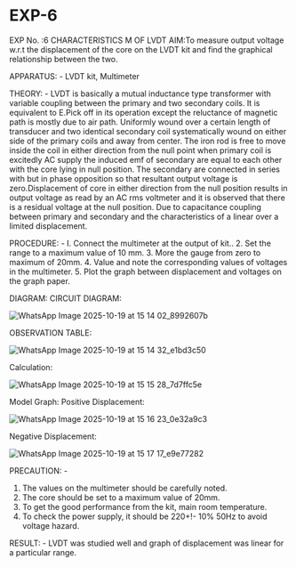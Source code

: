 # EXP-6
EXP No. :6 			CHARACTERISTICS M OF LVDT
AIM:To measure output voltage w.r.t the displacement of the core on the LVDT kit and
find the graphical relationship between the two.

APPARATUS: - LVDT kit, Multimeter

THEORY: - LVDT is basically a mutual inductance type transformer with variable coupling between the primary and two secondary coils. It is equivalent to E.Pick off in its operation except the reluctance of magnetic path is mostly due to air path. Uniformly wound over a certain length of transducer and two identical secondary coil systematically wound on either side of the primary coils and away from center. The iron rod is free to move inside the coil in either direction from the null point when primary coil is excitedly AC supply the induced emf of secondary are equal to each other with the core lying in null position. The secondary are connected in series with but in phase opposition so that resultant output voltage is zero.Displacement of core in either direction from the null position results in output voltage as read by an AC rms voltmeter and it is observed that there is a residual voltage at the null position. Due to capacitance coupling between primary and secondary and the characteristics of a linear over a limited  displacement.

PROCEDURE: -
I. Connect the multimeter at the output of kit..
2. Set the range to a maximum value of 10 mm.
3. More the gauge from zero to maximum of 20mm.
4. Value and note the corresponding values of voltages in the multimeter.
5. Plot the graph between displacement and voltages on the graph paper.

DIAGRAM:
CIRCUIT DIAGRAM:


![WhatsApp Image 2025-10-19 at 15 14 02_8992607b](https://github.com/user-attachments/assets/85037b92-fa42-429d-9489-8a04e19bb02c)

OBSERVATION TABLE:



![WhatsApp Image 2025-10-19 at 15 14 32_e1bd3c50](https://github.com/user-attachments/assets/6dd3c1a1-75de-4b27-86e2-cbdc77239d67)

Calculation:



![WhatsApp Image 2025-10-19 at 15 15 28_7d7ffc5e](https://github.com/user-attachments/assets/62cd0c4b-76c9-4d4c-ac51-5e464cd73761)


Model Graph:
Positive Displacement:



![WhatsApp Image 2025-10-19 at 15 16 23_0e32a9c3](https://github.com/user-attachments/assets/43f8edba-24cc-47e1-bb40-74e616d1e3a5)

Negative Displacement:



![WhatsApp Image 2025-10-19 at 15 17 17_e9e77282](https://github.com/user-attachments/assets/13ef4f7c-a7e4-49e1-819c-9729555c2a3d)




PRECAUTION: -
1. The values on the multimeter should be carefully noted.
2. The core should be set to a maximum value of 20mm.
3. To get the good performance from the kit, main room temperature.
4. To check the power supply, it should be 220+!- 10% 50Hz to avoid voltage hazard.

RESULT: - LVDT was studied well and graph of displacement was linear for a particular range.
